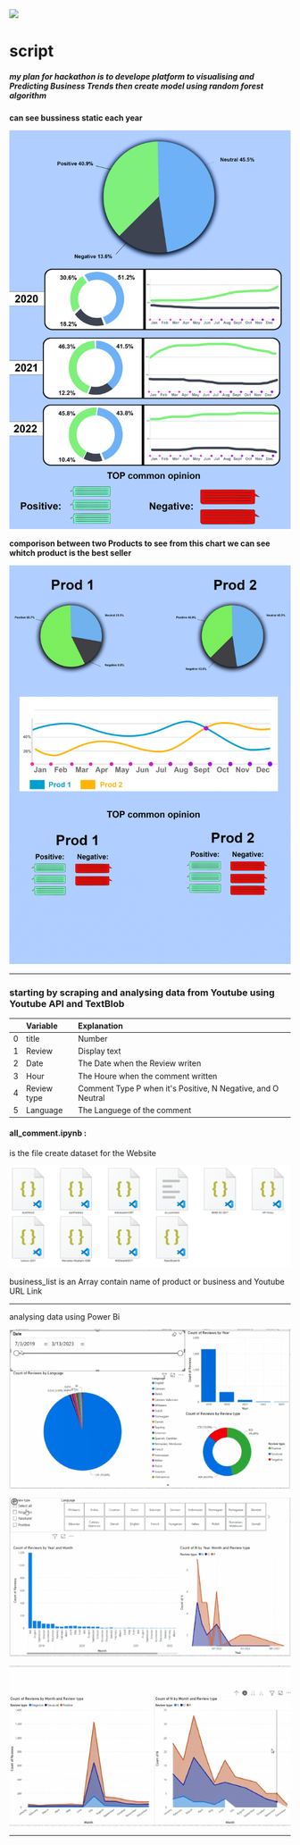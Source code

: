 <img src="https://ik.imagekit.io/dresma/Dresma_Library/manager-openings_NW3bXTTFP.gif">

# script

##### my plan for hackathon is to develope platform to visualising and Predicting Business Trends then create model using random forest algorithm

**can see bussiness static each year**

![img](./IMG/page1.png)

**comporison between two Products to see from this chart we can see whitch product is the best seller**

![img](./IMG/comp.png)

---

### starting by scraping and analysing data from Youtube using Youtube API and TextBlob

|     | Variable    | Explanation                                                  |
| --: | :---------- | :----------------------------------------------------------- |
|   0 | title       | Number                                                       |
|   1 | Review      | Display text                                                 |
|   2 | Date        | The Date when the Review writen                              |
|   3 | Hour        | The Houre when the comment written                           |
|   4 | Review type | Comment Type P when it's Positive, N Negative, and O Neutral |
|   5 | Language    | The Languege of the comment                                  |

#### all_comment.ipynb :

is the file create dataset for the Website

![img](./IMG/1.PNG)

business_list is an Array contain name of product or business and Youtube URL Link

---

analysing data using Power Bi

![img](./IMG/PowerBi1.PNG)

![img](./IMG/PowerBi2.PNG)

![img](./IMG/PowerBi3.PNG)

---
